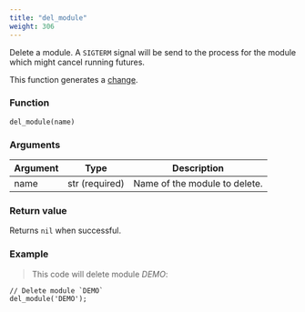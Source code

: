 ```yaml
---
title: "del_module"
weight: 306
---
```


Delete a module. A `SIGTERM` signal will be send to the process for the module which might cancel running futures.

This function generates a [change](../../overview/changes).

### Function

`del_module(name)`

### Arguments

Argument | Type | Description
-------- | ---- | -----------
name | str (required) | Name of the module to delete.

### Return value

Returns `nil` when successful.

### Example

> This code will delete module *DEMO*:

```thingsdb,syntax_only,@t
// Delete module `DEMO`
del_module('DEMO');
```
